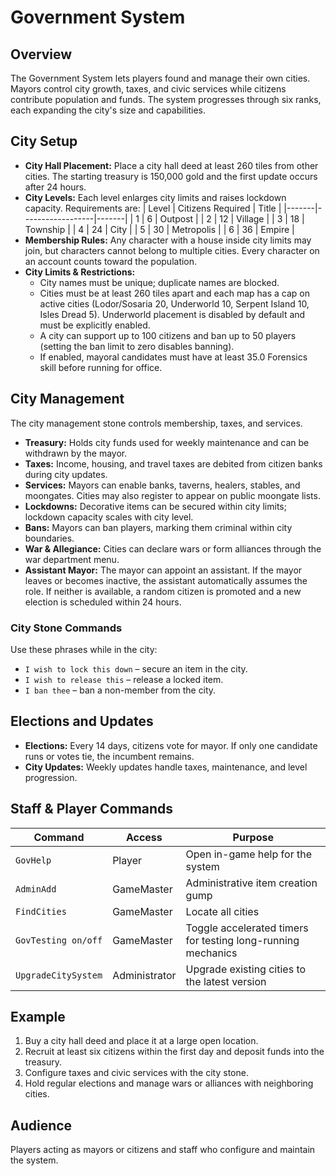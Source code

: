 # Government System

## Overview
The Government System lets players found and manage their own cities. Mayors control city growth, taxes, and civic services while citizens contribute population and funds. The system progresses through six ranks, each expanding the city's size and capabilities.

## City Setup
- **City Hall Placement:** Place a city hall deed at least 260 tiles from other cities. The starting treasury is 150,000 gold and the first update occurs after 24 hours.
- **City Levels:** Each level enlarges city limits and raises lockdown capacity. Requirements are:
  | Level | Citizens Required | Title |
  |-------|------------------|-------|
  | 1 | 6 | Outpost |
  | 2 | 12 | Village |
  | 3 | 18 | Township |
  | 4 | 24 | City |
  | 5 | 30 | Metropolis |
  | 6 | 36 | Empire |
- **Membership Rules:** Any character with a house inside city limits may join, but characters cannot belong to multiple cities. Every character on an account counts toward the population.
- **City Limits & Restrictions:**
  - City names must be unique; duplicate names are blocked.
  - Cities must be at least 260 tiles apart and each map has a cap on active cities (Lodor/Sosaria 20, Underworld 10, Serpent Island 10, Isles Dread 5). Underworld placement is disabled by default and must be explicitly enabled.
  - A city can support up to 100 citizens and ban up to 50 players (setting the ban limit to zero disables banning).
  - If enabled, mayoral candidates must have at least 35.0 Forensics skill before running for office.

## City Management
The city management stone controls membership, taxes, and services.

- **Treasury:** Holds city funds used for weekly maintenance and can be withdrawn by the mayor.
- **Taxes:** Income, housing, and travel taxes are debited from citizen banks during city updates.
- **Services:** Mayors can enable banks, taverns, healers, stables, and moongates. Cities may also register to appear on public moongate lists.
- **Lockdowns:** Decorative items can be secured within city limits; lockdown capacity scales with city level.
- **Bans:** Mayors can ban players, marking them criminal within city boundaries.
- **War & Allegiance:** Cities can declare wars or form alliances through the war department menu.
- **Assistant Mayor:** The mayor can appoint an assistant. If the mayor leaves or becomes inactive, the assistant automatically assumes the role. If neither is available, a random citizen is promoted and a new election is scheduled within 24 hours.

### City Stone Commands
Use these phrases while in the city:
- `I wish to lock this down` – secure an item in the city.
- `I wish to release this` – release a locked item.
- `I ban thee` – ban a non-member from the city.

## Elections and Updates
- **Elections:** Every 14 days, citizens vote for mayor. If only one candidate runs or votes tie, the incumbent remains.
- **City Updates:** Weekly updates handle taxes, maintenance, and level progression.

## Staff & Player Commands
| Command | Access | Purpose |
|---------|--------|---------|
| `GovHelp` | Player | Open in-game help for the system |
| `AdminAdd` | GameMaster | Administrative item creation gump |
| `FindCities` | GameMaster | Locate all cities |
| `GovTesting on/off` | GameMaster | Toggle accelerated timers for testing long-running mechanics |
| `UpgradeCitySystem` | Administrator | Upgrade existing cities to the latest version |

## Example
1. Buy a city hall deed and place it at a large open location.
2. Recruit at least six citizens within the first day and deposit funds into the treasury.
3. Configure taxes and civic services with the city stone.
4. Hold regular elections and manage wars or alliances with neighboring cities.

## Audience
Players acting as mayors or citizens and staff who configure and maintain the system.